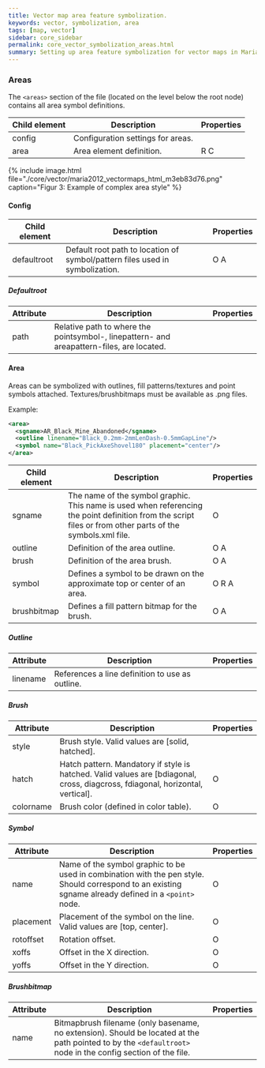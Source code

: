```yaml
---
title: Vector map area feature symbolization.
keywords: vector, symbolization, area
tags: [map, vector]
sidebar: core_sidebar
permalink: core_vector_symbolization_areas.html
summary: Setting up area feature symbolization for vector maps in Maria GDK 
---
```


### Areas

The `<areas>` section of the file (located on the level below the root node) contains all area symbol definitions.

 | Child element | Description                       | Properties | 
 | ------------- | -----------                       | ---------- | 
 | config        | Configuration settings for areas. |          | 
 | area          | Area element definition.          | R C        | 

{% include image.html file="./core/vector/maria2012_vectormaps_html_m3eb83d76.png" caption="Figur 3: Example of complex area style" %}

#### Config

 | Child element | Description                                                                  | Properties | 
 | ------------- | -----------                                                                  | ---------- | 
 | defaultroot   | Default root path to location of symbol/pattern files used in symbolization. | O A        | 

##### Defaultroot

 | Attribute | Description                                                                               | Properties | 
 | --------- | -----------                                                                               | ---------- | 
 | path      | Relative path to where the pointsymbol-, linepattern- and areapattern-files, are located. |          | 

#### Area

Areas can be symbolized with outlines, fill patterns/textures and point symbols attached. Textures/brushbitmaps must be available as .png files.

Example:

```xml
<area>
  <sgname>AR_Black_Mine_Abandoned</sgname>
  <outline linename="Black_0.2mm-2mmLenDash-0.5mmGapLine"/>
  <symbol name="Black_PickAxeShovel180" placement="center"/>
</area>
```

 | Child element | Description                                                                                                                                                | Properties | 
 | ------------- | -----------                                                                                                                                                | ---------- | 
 | sgname        | The name of the symbol graphic. This name is used when referencing the point definition from the script files or from other parts of the symbols.xml file. | O          | 
 | outline       | Definition of the area outline.                                                                                                                            | O A        | 
 | brush         | Definition of the area brush.                                                                                                                              | O A        | 
 | symbol        | Defines a symbol to be drawn on the approximate top or center of an area.                                                                                  | O R A      | 
 | brushbitmap   | Defines a fill pattern bitmap for the brush.                                                                                                               | O A        | 

##### Outline

 | Attribute | Description                                     | Properties | 
 | --------- | -----------                                     | ---------- | 
 | linename  | References a line definition to use as outline. |          | 

##### Brush

 | Attribute | Description                                                                                                                    | Properties | 
 | --------- | -----------                                                                                                                    | ---------- | 
 | style     | Brush style. Valid values are [solid, hatched].                                                                                |          | 
 | hatch     | Hatch pattern. Mandatory if style is hatched. Valid values are [bdiagonal, cross, diagcross, fdiagonal, horizontal, vertical]. | O          | 
 | colorname | Brush color (defined in color table).                                                                                          | O          | 

##### Symbol

 | Attribute | Description                                                                                                                                         | Properties | 
 | --------- | -----------                                                                                                                                         | ---------- | 
 | name      | Name of the symbol graphic to be used in combination with the pen style. Should correspond to an existing sgname already defined in a `<point>` node. | O          | 
 | placement | Placement of the symbol on the line. Valid values are [top, center].                                                                                | O          | 
 | rotoffset | Rotation offset.                                                                                                                                    | O          | 
 | xoffs     | Offset in the X direction.                                                                                                                          | O          | 
 | yoffs     | Offset in the Y direction.                                                                                                                          | O          | 

##### Brushbitmap

 | Attribute | Description                                                                                                                                               | Properties | 
 | --------- | -----------                                                                                                                                               | ---------- | 
 | name      | Bitmapbrush filename (only basename, no extension). Should be located at the path pointed to by the `<defaultroot>` node in the config section of the file. |          | 

